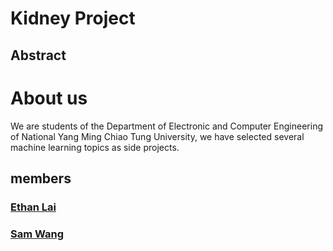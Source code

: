 # Kidney Project

## Abstract 



# About us

We are students of the Department of Electronic and Computer Engineering of National Yang Ming Chiao Tung University, we have selected several machine learning topics as side projects.

## members

### [Ethan Lai](https://github.com/LaiEthanLai)
### [Sam Wang](https://github.com/SamWang0807)

